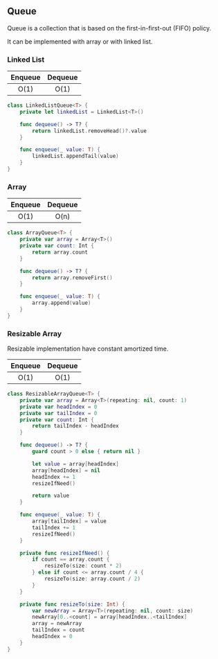 ## Queue

Queue is a collection that is based on the first-in-first-out (FIFO) policy.

It can be implemented with array or with linked list.

### Linked List

Enqueue | Dequeue
:-----: | :-----:
O(1)    | O(1) 

```swift
class LinkedListQueue<T> {
    private let linkedList = LinkedList<T>()

    func dequeue() -> T? {
        return linkedList.removeHead()?.value
    }

    func enqueue(_ value: T) {
        linkedList.appendTail(value)
    }
}
```

### Array

Enqueue | Dequeue
:-----: | :-----:
O(1)    | O(n) 

```swift
class ArrayQueue<T> {
    private var array = Array<T>()
    private var count: Int {
        return array.count
    }

    func dequeue() -> T? {
        return array.removeFirst()
    }

    func enqueue(_ value: T) {
        array.append(value)
    }
}
```

### Resizable Array

Resizable implementation have constant amortized time.

Enqueue | Dequeue
:-----: | :-----:
O(1)    | O(1) 

```swift
class ResizableArrayQueue<T> {
    private var array = Array<T>(repeating: nil, count: 1)
    private var headIndex = 0
    private var tailIndex = 0
    private var count: Int {
        return tailIndex - headIndex
    }

    func dequeue() -> T? {
        guard count > 0 else { return nil }

        let value = array[headIndex]
        array[headIndex] = nil
        headIndex += 1
        resizeIfNeed()

        return value
    }

    func enqueue(_ value: T) {
        array[tailIndex] = value
        tailIndex += 1
        resizeIfNeed()
    }

    private func resizeIfNeed() {
        if count == array.count {
            resizeTo(size: count * 2)
        } else if count <= array.count / 4 {
            resizeTo(size: array.count / 2)
        }
    }

    private func resizeTo(size: Int) {
        var newArray = Array<T>(repeating: nil, count: size)
        newArray[0..<count] = array[headIndex..<tailIndex]
        array = newArray
        tailIndex = count
        headIndex = 0
    }
}
```